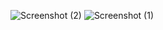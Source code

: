 ![Screenshot (2)](https://github.com/user-attachments/assets/38c3ea8f-2e6b-4a7b-8c21-baad7da7945f)
![Screenshot (1)](https://github.com/user-attachments/assets/de088625-d6fb-472b-a579-12a625869d9b)
